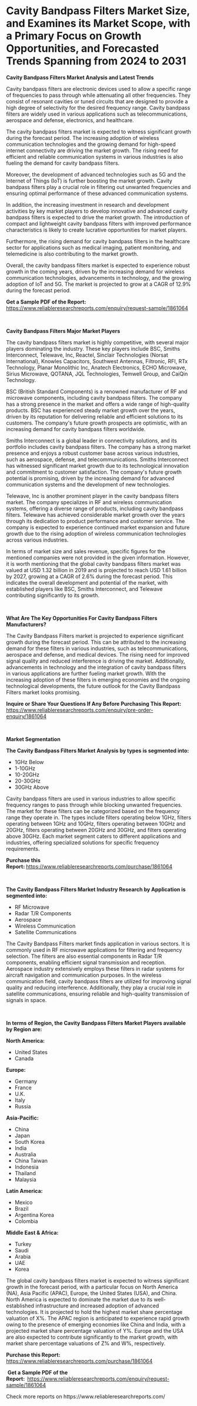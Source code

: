 <p><h1>Cavity Bandpass Filters Market Size, and Examines its Market Scope, with a Primary Focus on Growth Opportunities, and Forecasted Trends Spanning from 2024 to 2031</h1></p><p><strong>Cavity Bandpass Filters Market Analysis and Latest Trends</strong></p>
<p><p>Cavity bandpass filters are electronic devices used to allow a specific range of frequencies to pass through while attenuating all other frequencies. They consist of resonant cavities or tuned circuits that are designed to provide a high degree of selectivity for the desired frequency range. Cavity bandpass filters are widely used in various applications such as telecommunications, aerospace and defense, electronics, and healthcare.</p><p>The cavity bandpass filters market is expected to witness significant growth during the forecast period. The increasing adoption of wireless communication technologies and the growing demand for high-speed internet connectivity are driving the market growth. The rising need for efficient and reliable communication systems in various industries is also fueling the demand for cavity bandpass filters.</p><p>Moreover, the development of advanced technologies such as 5G and the Internet of Things (IoT) is further boosting the market growth. Cavity bandpass filters play a crucial role in filtering out unwanted frequencies and ensuring optimal performance of these advanced communication systems.</p><p>In addition, the increasing investment in research and development activities by key market players to develop innovative and advanced cavity bandpass filters is expected to drive the market growth. The introduction of compact and lightweight cavity bandpass filters with improved performance characteristics is likely to create lucrative opportunities for market players.</p><p>Furthermore, the rising demand for cavity bandpass filters in the healthcare sector for applications such as medical imaging, patient monitoring, and telemedicine is also contributing to the market growth.</p><p>Overall, the cavity bandpass filters market is expected to experience robust growth in the coming years, driven by the increasing demand for wireless communication technologies, advancements in technology, and the growing adoption of IoT and 5G. The market is projected to grow at a CAGR of 12.9% during the forecast period.</p></p>
<p><strong>Get a Sample PDF of the Report:&nbsp;</strong> <a href="https://www.reliableresearchreports.com/enquiry/request-sample/1861064">https://www.reliableresearchreports.com/enquiry/request-sample/1861064</a></p>
<p>&nbsp;</p>
<p><strong>Cavity Bandpass Filters Major Market Players</strong></p>
<p><p>The cavity bandpass filters market is highly competitive, with several major players dominating the industry. These key players include BSC, Smiths Interconnect, Telewave, Inc, Reactel, Sinclair Technologies (Norsat International), Knowles Capacitors, Southwest Antennas, Filtronic, RFI, RTx Technology, Planar Monolithic Inc, Anatech Electronics, ECHO Microwave, Sirius Microwave, QOTANA, JQL Technologies, Temwell Group, and CaiQin Technology.</p><p>BSC (British Standard Components) is a renowned manufacturer of RF and microwave components, including cavity bandpass filters. The company has a strong presence in the market and offers a wide range of high-quality products. BSC has experienced steady market growth over the years, driven by its reputation for delivering reliable and efficient solutions to its customers. The company's future growth prospects are optimistic, with an increasing demand for cavity bandpass filters worldwide.</p><p>Smiths Interconnect is a global leader in connectivity solutions, and its portfolio includes cavity bandpass filters. The company has a strong market presence and enjoys a robust customer base across various industries, such as aerospace, defense, and telecommunications. Smiths Interconnect has witnessed significant market growth due to its technological innovation and commitment to customer satisfaction. The company's future growth potential is promising, driven by the increasing demand for advanced communication systems and the development of new technologies.</p><p>Telewave, Inc is another prominent player in the cavity bandpass filters market. The company specializes in RF and wireless communication systems, offering a diverse range of products, including cavity bandpass filters. Telewave has achieved considerable market growth over the years through its dedication to product performance and customer service. The company is expected to experience continued market expansion and future growth due to the rising adoption of wireless communication technologies across various industries.</p><p>In terms of market size and sales revenue, specific figures for the mentioned companies were not provided in the given information. However, it is worth mentioning that the global cavity bandpass filters market was valued at USD 1.32 billion in 2019 and is projected to reach USD 1.61 billion by 2027, growing at a CAGR of 2.6% during the forecast period. This indicates the overall development and potential of the market, with established players like BSC, Smiths Interconnect, and Telewave contributing significantly to its growth.</p></p>
<p>&nbsp;</p>
<p><strong>What Are The Key Opportunities For Cavity Bandpass Filters Manufacturers?</strong></p>
<p><p>The Cavity Bandpass Filters market is projected to experience significant growth during the forecast period. This can be attributed to the increasing demand for these filters in various industries, such as telecommunications, aerospace and defense, and medical devices. The rising need for improved signal quality and reduced interference is driving the market. Additionally, advancements in technology and the integration of cavity bandpass filters in various applications are further fueling market growth. With the increasing adoption of these filters in emerging economies and the ongoing technological developments, the future outlook for the Cavity Bandpass Filters market looks promising.</p></p>
<p><strong>Inquire or Share Your Questions If Any Before Purchasing This Report:</strong> <a href="https://www.reliableresearchreports.com/enquiry/pre-order-enquiry/1861064">https://www.reliableresearchreports.com/enquiry/pre-order-enquiry/1861064</a></p>
<p>&nbsp;</p>
<p><strong>Market Segmentation</strong></p>
<p><strong>The Cavity Bandpass Filters Market Analysis by types is segmented into:</strong></p>
<p><ul><li>1GHz Below</li><li>1-10GHz</li><li>10-20GHz</li><li>20-30GHz</li><li>30GHz Above</li></ul></p>
<p><p>Cavity bandpass filters are used in various industries to allow specific frequency ranges to pass through while blocking unwanted frequencies. The market for these filters can be categorized based on the frequency range they operate in. The types include filters operating below 1GHz, filters operating between 1GHz and 10GHz, filters operating between 10GHz and 20GHz, filters operating between 20GHz and 30GHz, and filters operating above 30GHz. Each market segment caters to different applications and industries, offering specialized solutions for specific frequency requirements.</p></p>
<p><strong>Purchase this Report:&nbsp;</strong><a href="https://www.reliableresearchreports.com/purchase/1861064">https://www.reliableresearchreports.com/purchase/1861064</a></p>
<p>&nbsp;</p>
<p><strong>The Cavity Bandpass Filters Market Industry Research by Application is segmented into:</strong></p>
<p><ul><li>RF Microwave</li><li>Radar T/R Components</li><li>Aerospace</li><li>Wireless Communication</li><li>Satellite Communications</li></ul></p>
<p><p>The Cavity Bandpass Filters market finds application in various sectors. It is commonly used in RF microwave applications for filtering and frequency selection. The filters are also essential components in Radar T/R components, enabling efficient signal transmission and reception. Aerospace industry extensively employs these filters in radar systems for aircraft navigation and communication purposes. In the wireless communication field, cavity bandpass filters are utilized for improving signal quality and reducing interference. Additionally, they play a crucial role in satellite communications, ensuring reliable and high-quality transmission of signals in space.</p></p>
<p>&nbsp;</p>
<p><strong>In terms of Region, the Cavity Bandpass Filters Market Players available by Region are:</strong></p>
<p>
    <p> <strong> North America: </strong>
        <ul>
            <li>United States</li>
            <li>Canada</li>
        </ul>
        </p> 
    <p> <strong> Europe: </strong>
        <ul>
            <li>Germany</li>
            <li>France</li>
            <li>U.K.</li>
            <li>Italy</li>
            <li>Russia</li>
        </ul>
        </p> 
    <p> <strong> Asia-Pacific: </strong>
        <ul>
            <li>China</li>
            <li>Japan</li>
            <li>South Korea</li>
            <li>India</li>
            <li>Australia</li>
            <li>China Taiwan</li>
            <li>Indonesia</li>
            <li>Thailand</li>
            <li>Malaysia</li>
        </ul>
        </p> 
    <p> <strong> Latin America: </strong>
        <ul>
            <li>Mexico</li>
            <li>Brazil</li>
            <li>Argentina Korea</li>
            <li>Colombia</li>
        </ul>
        </p> 
    <p> <strong> Middle East & Africa: </strong>
        <ul>
            <li>Turkey</li>
            <li>Saudi</li>
            <li>Arabia</li>
            <li>UAE</li>
            <li>Korea</li>
        </ul>
    </p>
    </p>
<p><p>The global cavity bandpass filters market is expected to witness significant growth in the forecast period, with a particular focus on North America (NA), Asia Pacific (APAC), Europe, the United States (USA), and China. North America is expected to dominate the market due to its well-established infrastructure and increased adoption of advanced technologies. It is projected to hold the highest market share percentage valuation of X%. The APAC region is anticipated to experience rapid growth owing to the presence of emerging economies like China and India, with a projected market share percentage valuation of Y%. Europe and the USA are also expected to contribute significantly to the market growth, with market share percentage valuations of Z% and W%, respectively.</p></p>
<p><strong>Purchase this Report: </strong><a href="https://www.reliableresearchreports.com/purchase/1861064">https://www.reliableresearchreports.com/purchase/1861064</a></p>
<p>&nbsp;<strong>Get a Sample PDF of the Report:&nbsp;&nbsp;</strong><a href="https://www.reliableresearchreports.com/enquiry/request-sample/1861064">https://www.reliableresearchreports.com/enquiry/request-sample/1861064</a></p>
<p><strong></strong></p>
<p>Check more reports on https://www.reliableresearchreports.com/</p>